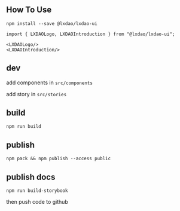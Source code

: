 ## How To Use

```
npm install --save @lxdao/lxdao-ui

import { LXDAOLogo, LXDAOIntroduction } from "@lxdao/lxdao-ui";

<LXDAOLogo/>
<LXDAOIntroduction/>

```

## dev

add components in `src/components`

add story in `src/stories`

## build

```
npm run build
```

## publish

```
npm pack && npm publish --access public
```

## publish docs

```
npm run build-storybook
```

then push code to github
